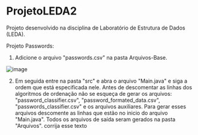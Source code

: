 # ProjetoLEDA2
Projeto desenvolvido na disciplina de Laboratório de Estrutura de Dados (LEDA).

  Projeto Passwords:

  1. Adicione o arquivo "passwords.csv" na pasta Arquivos-Base.
  
  ![image](https://github.com/LuizaLLeite/ProjetoLEDA2/assets/113855143/bce77962-e4c2-43a0-a551-a692bb5a0e18)


  2. Em seguida entre na pasta "src" e abra o arquivo "Main.java" e siga a ordem que está especificada nele.
  Antes de descomentar as linhas dos algoritmos de ordenação não se esqueça de gerar os arquivos: "password_classifier.csv", "password_formated_data.csv", "passwords_classifier.csv" e os arquivos auxiliares. Para gerar esses arquivos descomente as linhas que estão no inicio do arquivo "Main.java".
  Todos os arquivos de saída seram gerados na pasta "Arquivos".       corrija esse texto
